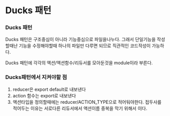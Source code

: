 # Ducks 패턴

### Ducks 패턴
Ducks 패턴은 구조중심이 아니라 기능중심으로 파일을나누다. 그래서 단일기능을 작성할때난 기능을 수정해야할때 하나의 파일만 다루면 되므로 직관적인 코드작성이 가능하다.


Ducks 패턴에 각각의 액션/액션함수/리듀서를 모아둔것을 module이라 부른다.

### Ducks패턴에서 지켜야할 점
1. reducer은 export default로 내보낸다
2. action 함수는 export로 내보낸다
3. 액션타입을 정의할때에는 reducer/ACTION_TYPE으로 적어둬야한다. 접두사를 적어두는 이유는 서로다른 리듀서에서 액션이름 중복을 막기 위해서 이다.

